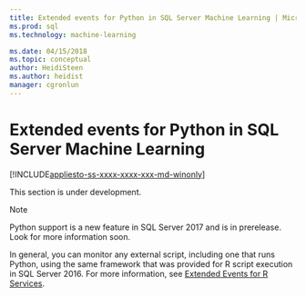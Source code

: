 ```yaml
---
title: Extended events for Python in SQL Server Machine Learning | Microsoft Docs
ms.prod: sql
ms.technology: machine-learning

ms.date: 04/15/2018  
ms.topic: conceptual
author: HeidiSteen
ms.author: heidist
manager: cgronlun
---
```

# Extended events for Python in SQL Server Machine Learning
[!INCLUDE[appliesto-ss-xxxx-xxxx-xxx-md-winonly](../../includes/appliesto-ss-xxxx-xxxx-xxx-md-winonly.md)]

This section is under development.

> [!NOTE]
> Python support is a new feature in SQL Server 2017 and is in prerelease. Look for more information soon.

In general, you can monitor any external script, including one that runs Python, using the same framework that was provided for R script execution in SQL Server 2016. For more information, see [Extended Events for R Services](../r/extended-events-for-sql-server-r-services.md).
